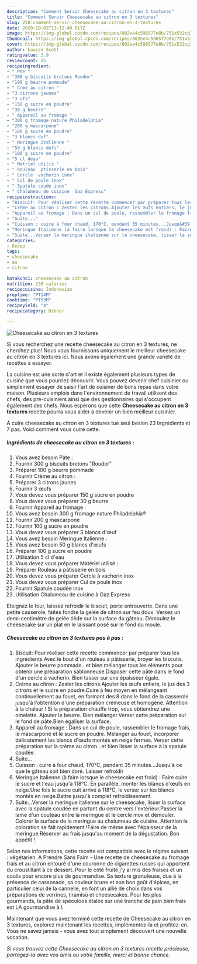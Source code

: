 ```yaml
---
description: "Comment Servir Cheesecake au citron en 3 textures"
title: "Comment Servir Cheesecake au citron en 3 textures"
slug: 258-comment-servir-cheesecake-au-citron-en-3-textures
date: 2020-10-02T13:12:40.017Z
image: https://img-global.cpcdn.com/recipes/802ee4c596577e8b/751x532cq70/cheesecake-au-citron-en-3-textures-photo-principale-de-la-recette.jpg
thumbnail: https://img-global.cpcdn.com/recipes/802ee4c596577e8b/751x532cq70/cheesecake-au-citron-en-3-textures-photo-principale-de-la-recette.jpg
cover: https://img-global.cpcdn.com/recipes/802ee4c596577e8b/751x532cq70/cheesecake-au-citron-en-3-textures-photo-principale-de-la-recette.jpg
author: Louise Scott
ratingvalue: 3.9
reviewcount: 15
recipeingredient:
- " Pte "
- "300 g biscuits bretons Roudor"
- "100 g beurre pommade"
- " Crme au citron "
- "3 citrons jaunes"
- "3 ufs"
- "150 g sucre en poudre"
- "30 g beurre"
- " Appareil au fromage "
- "300 g fromage nature Philadelphia"
- "200 g mascarpone"
- "100 g sucre en poudre"
- "3 blancs duf"
- " Meringue Italienne "
- "50 g blancs dufs"
- "100 g sucre en poudre"
- "5 cl deau"
- " Matriel utilis "
- " Rouleau  ptisserie en bois"
- " Cercle  vacherin inox"
- " Cul de poule inox"
- " Spatule coude inox"
- " Chalumeau de cuisine  Gaz Express"
recipeinstructions:
- "Biscuit: Pour réaliser cette recette commencer par préparer tous les ingrédients.Avec le bout d&#39;un rouleau à pâtisserie, broyer les biscuits. Ajouter le beurre pommade...et bien mélanger tous les éléments pour obtenir une préparation sablonneuse.Disposer cette pâte dans le fond d&#39;un cercle à vacherin. Bien tasser sur une épaisseur égale."
- "Crème au citron : Zester les citrons.Ajouter les œufs entiers, le jus des 3 citrons et le sucre en poudre.Cuire à feu moyen en mélangeant continuellement au fouet, en formant des 8 dans le fond de la casserole jusqu&#39;à l&#39;obtention d&#39;une préparation crémeuse et homogène. Attention à la chaleur ! Si la préparation chauffe trop, vous obtiendrez une omelette. Ajouter le beurre. Bien mélanger.Verser cette préparation sur le fond de pâte.Bien égaliser la surface."
- "Appareil au fromage : Dans un cul de poule, rassembler le fromage frais, le mascarpone et le sucre en poudre. Mélanger au fouet, incorporer délicatement les blancs d&#39;œufs montés en neige fermes. Verser cette préparation sur la crème au citron...et bien lisser la surface à la spatule coudée."
- "Suite..."
- "Cuisson : cuire à four chaud, 170°C, pendant 35 minutes...Jusqu&#39;à ce que le gâteau soit bien doré. Laisser refroidir"
- "Meringue Italienne (à faire lorsque le cheesecake est froid) : Faire cuire le sucre et l&#39;eau jusqu&#39;à 118°C. En parallèle, monter les blancs d&#39;œufs en neige.Une fois le sucre cuit arrivé à 118°C, le verser sur les blancs montés en neige.Battre jusqu&#39;à complet refroidissement."
- "Suite...Verser la meringue italienne sur le cheesecake, lisser la surface avec la spatule coudée en partant du centre vers l&#39;extérieur.Passer la lame d&#39;un couteau entre la meringue et le cercle inox et démouler. Colorer la surface de la meringue au chalumeau de cuisine. Attention la coloration se fait rapidement !Faire de même avec l&#39;épaisseur de la meringue.Réserver au frais jusqu&#39;au moment de la dégustation. Bon appétit !"
categories:
- Resep
tags:
- cheesecake
- au
- citron

katakunci: cheesecake au citron 
nutrition: 230 calories
recipecuisine: Indonesian
preptime: "PT14M"
cooktime: "PT53M"
recipeyield: "4"
recipecategory: Dinner

---
```



![Cheesecake au citron en 3 textures](https://img-global.cpcdn.com/recipes/802ee4c596577e8b/751x532cq70/cheesecake-au-citron-en-3-textures-photo-principale-de-la-recette.jpg)

Si vous recherchez une recette cheesecake au citron en 3 textures, ne cherchez plus! Nous vous fournissons uniquement le meilleur cheesecake au citron en 3 textures ici. Nous avons également une grande variété de recettes à essayer.

La cuisine est une sorte d'art et il existe également plusieurs types de cuisine que vous pourriez découvrir. Vous pouvez devenir chef cuisinier ou simplement essayer de saisir l'art de cuisiner de bons repas dans votre maison. Plusieurs emplois dans l'environnement de travail utilisent des chefs, des pré-cuisiniers ainsi que des gestionnaires qui s'occupent également des chefs. Nous espérons que cette <strong> Cheesecake au citron en 3 textures </strong> recette pourra vous aider à devenir un bien meilleur cuisinier.

<!--inarticleads1-->

À cuire cheesecake au citron en 3 textures tue seul besion 23 Ingrédients et 7 pas. Voici comment vous cuire cette.

##### Ingrédients de cheesecake au citron en 3 textures :

1. Vous avez besoin  Pâte :
1. Fournir 300 g biscuits bretons &#34;Roudor&#34;
1. Préparer 100 g beurre pommade
1. Fournir  Crème au citron :
1. Préparer 3 citrons jaunes
1. Fournir 3 œufs
1. Vous devez vous préparer 150 g sucre en poudre
1. Vous devez vous préparer 30 g beurre
1. Fournir  Appareil au fromage :
1. Vous avez besoin 300 g fromage nature Philadelphia®
1. Fournir 200 g mascarpone
1. Fournir 100 g sucre en poudre
1. Vous devez vous préparer 3 blancs d&#39;œuf
1. Vous avez besoin  Meringue Italienne :
1. Vous avez besoin 50 g blancs d&#39;œufs
1. Préparer 100 g sucre en poudre
1. Utilisation 5 cl d&#39;eau
1. Vous devez vous préparer  Matériel utilisé :
1. Préparer  Rouleau à pâtisserie en bois
1. Vous devez vous préparer  Cercle à vacherin inox
1. Vous devez vous préparer  Cul de poule inox
1. Fournir  Spatule coudée inox
1. Utilisation  Chalumeau de cuisine à Gaz Express


Eteignez le four, laissez refroidir le biscuit, porte entrouverte. Dans une petite casserole, faites fondre la gelée de citron sur feu doux. Versez un demi-centimètre de gelée tiède sur la surface du gâteau. Démoulez le cheesecake sur un plat en le laissant posé sur le fond du moule. 

<!--inarticleads2-->

##### Cheesecake au citron en 3 textures pas à pas :

1. Biscuit: Pour réaliser cette recette commencer par préparer tous les ingrédients.Avec le bout d&#39;un rouleau à pâtisserie, broyer les biscuits. Ajouter le beurre pommade...et bien mélanger tous les éléments pour obtenir une préparation sablonneuse.Disposer cette pâte dans le fond d&#39;un cercle à vacherin. Bien tasser sur une épaisseur égale.
1. Crème au citron : Zester les citrons.Ajouter les œufs entiers, le jus des 3 citrons et le sucre en poudre.Cuire à feu moyen en mélangeant continuellement au fouet, en formant des 8 dans le fond de la casserole jusqu&#39;à l&#39;obtention d&#39;une préparation crémeuse et homogène. Attention à la chaleur ! Si la préparation chauffe trop, vous obtiendrez une omelette. Ajouter le beurre. Bien mélanger.Verser cette préparation sur le fond de pâte.Bien égaliser la surface.
1. Appareil au fromage : Dans un cul de poule, rassembler le fromage frais, le mascarpone et le sucre en poudre. Mélanger au fouet, incorporer délicatement les blancs d&#39;œufs montés en neige fermes. Verser cette préparation sur la crème au citron...et bien lisser la surface à la spatule coudée.
1. Suite...
1. Cuisson : cuire à four chaud, 170°C, pendant 35 minutes...Jusqu&#39;à ce que le gâteau soit bien doré. Laisser refroidir
1. Meringue Italienne (à faire lorsque le cheesecake est froid) : Faire cuire le sucre et l&#39;eau jusqu&#39;à 118°C. En parallèle, monter les blancs d&#39;œufs en neige.Une fois le sucre cuit arrivé à 118°C, le verser sur les blancs montés en neige.Battre jusqu&#39;à complet refroidissement.
1. Suite...Verser la meringue italienne sur le cheesecake, lisser la surface avec la spatule coudée en partant du centre vers l&#39;extérieur.Passer la lame d&#39;un couteau entre la meringue et le cercle inox et démouler. Colorer la surface de la meringue au chalumeau de cuisine. Attention la coloration se fait rapidement !Faire de même avec l&#39;épaisseur de la meringue.Réserver au frais jusqu&#39;au moment de la dégustation. Bon appétit !


Selon nos informations, cette recette est compatible avec le régime suivant : végétarien. A Prendre Sans Faim - Une recette de cheesecake au fromage frais et au citron entouré d&#39;une couronne de cigarettes russes qui apportent du croustillant à ce dessert. Pour le côté fruité j&#39;y ai mis des fraises et un coulis pour encore plus de gourmandise. Sa texture granuleuse, due à la présence de cassonade, sa couleur brune et son bon goût d&#39;épices, en particulier celui de la cannelle, en font un allié de choix dans vos préparations de verrines, tiramisù et cheesecakes. Pour les plus gourmands, la pâte de spéculoos étalée sur une tranche de pain bien frais est LA gourmandise à l. 

<!--inarticleads1-->

<p>
Maintenant que vous avez terminé cette recette de Cheesecake au citron en 3 textures, explorez maintenant les recettes, implémentez-la et profitez-en. Vous ne savez jamais - vous avez tout simplement découvert une nouvelle vocation.
</p>

<p>
<i>Si vous trouvez cette Cheesecake au citron en 3 textures recette précieuse, partagez-la avec vos amis ou votre famille, merci et bonne chance.</i>
</p>
